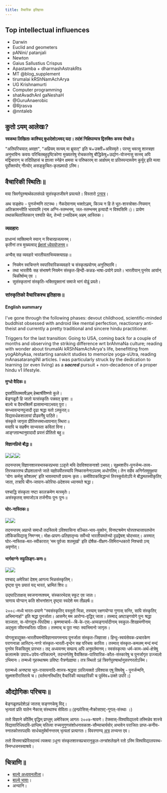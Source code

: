 ```yaml
---
title: वैचारिक इतिहासः
---
```

  
## Top intellectual influences
- Darwin
- Euclid and geometers
- pANini/ patanjali
- Newton
- Gaius Sallustius Crispus
- Apastamba + dharmashAstrakRts
- MT @blog_supplement
- tirumalai kRShNamAchArya
- UG Krishnamurti
- Computer programming
- shatAvadhAnI gaNeshaH
- @GuruAnaerobic
- @Rjrasva 
- @nntaleb 


## कुतो ऽयम् आलेखः?

**स्वकथा लिखिताः काश्चिद् बुधादेशोऽभवद् यदा। तदंशं निक्षिपाम्यत्र द्विरुक्तिः कस्य रोचते॥**

"अतिपरिचयात् अवज्ञा", "अप्रियम् सत्यम् मा‌ ब्रूयात्" इति च+उक्ती+अविस्मृते। परन्तु भवत्सु शास्त्रज्ञा अनुभाविनः कवयः परिचितबहुदृष्टिकोणा मुख्यतरेषु रोचकतरेषु बौद्धिकेषु+उद्योग-योजनासु सत्स्व् अपि मद्विचारान् च तदितिहासं च ज्ञात्वा स्नेहेन क्षमया च परिष्कारम् वा आक्षेपम् वा प्रतिस्पन्दरूपेण कुर्युर् इति मत्वा पूर्वोक्तयोर् नीत्योर् असङ्कुचित-कृतप्रमादो ऽस्मि।

## वैचारिकी स्थितिः॥
मया त्रिवर्गपुरुषार्थफलसंपन्ने सुसंस्कृतजीवने प्रयत्यते। विस्तारो [ऽन्यत्र](/AgamaH/hinduism/branches/nyAya-vaisheShike/21ce-padArtha-shAstra-pariShkAraH/)।

अथ सङ्क्षेपः - पुनर्जन्मनि तटस्थः। नैकदेवानाम् भक्तोऽहम्, किञ्च न हि ते भूत-शास्त्रोक्त-नियमान् अतिक्रामन्तीति भावयामि (नाम अग्नि-स्तम्भनम्, जल-स्तम्भनम् इत्यादौ न विश्वसिमि।)। प्रायेण तथाकथितास्तिकान् पश्यति चेत्, तेभ्यो ऽभ्यदिकम् अहम् आस्तिकः।

### व्यवहारः

प्राधान्यं व्यक्तिमाने स्यान् न विचारप्रजल्पनम्।  
कृतीनां तत्र मुख्यत्वाद् [ईक्षतां ध्येययोजनम्](http://checkvist.com/checklists/113019)॥

अन्यैस् सह व्यवहारे भारतीयताभिव्यक्त्याग्रहः॥  

- नियमेन स्वचिन्तने स्वपारिवारिकव्यवहारे च संस्कृतप्रयोगम् अनुतिष्ठामि।
- तथा भारतीयैः सह संभाषणे नियमेन संस्कृत-हिन्दी-कन्नड-भाषा-प्रयोगे प्रयते। भारतीयान् पुनरेव आर्यान् चिकीर्षाम्य् एव ।
- सुसंस्कृतानां संस्कृति-भक्तियुक्तानां समाजे भागं‌ वोढुं प्रयते।

### सांस्कृतिको वैचारिकश्च इतिहासः॥
#### English summary
I've gone through the following phases: devout childhood, scientific-minded buddhist obsessed with android like mental perfection, reactionary anti-theist and currently a pretty traditional and sincere hindu practitioner.

Triggers for the last transition: Going to USA, coming back for a couple of months and observing the striking difference wrt brAhmaNa culture; reading with wonder about tirumalAi kRShNamAchArya's life, benefitting from yogAbhyAsa, restarting sanskrit studies to memorize yoga-sUtra,  reading mAnasatarangiNI articles. I was particularly struck by the dedication to learning (or even living) as a ***sacred*** pursuit + non-decadence of a proper hindu v1 lifestyle.

#### मुग्धो वैदिकः॥

द्व्यशीतितमवर्षेऽहम् हेब्बार्श्रीवैष्णवे कुले।  
बेङ्गळूरौ हि जातो यत्संस्कृतिः पत्त्रवत् कृशा ॥  
बाल्ये च दैवभक्तिर्मे ह्यसामान्याऽभवत् पुरा।  
सन्ध्यावन्दनपूजादौ दृढा श्रद्धा यतो ऽस्फुरत्॥  
विद्यावर्धकशालायां प्रौढवर्गेषु पाठिते।  
संस्कृते जागृता प्रीतिरुत्तमाध्यापनात् स्थिरा॥  
मयापि च सहर्षेण साभ्यस्ता कवितां विना।  
आङ्ग्लग्रन्थानुवादादौ प्रयत्तं प्रीतितो बहु॥

#### विज्ञानप्रियो बौद्धः॥

![](http://upload.wikimedia.org/wikipedia/commons/thumb/f/ff/Buddha_in_Sarnath_Museum_%28Dhammajak_Mutra%29.jpg/300px-Buddha_in_Sarnath_Museum_%28Dhammajak_Mutra%29.jpg)[![](https://upload.wikimedia.org/wikipedia/commons/thumb/e/eb/Stephen_Hawking.StarChild.jpg/200px-Stephen_Hawking.StarChild.jpg)](https://en.wikipedia.org/wiki/Stephen_hawking)[![](https://upload.wikimedia.org/wikipedia/en/4/42/Richard_Feynman_Nobel.jpg)](https://en.wikipedia.org/wiki/Richard_feynman)

तदनन्तरम् विज्ञानशास्त्रभास्करप्रभया ऽऽवृत्ते मयि देवविश्वासनाशो ऽभवत्। सूक्ष्मशरीर-पुनर्जन्म-तत्त्व-तिरस्कारश्च प्रौढशालान्ते जाते यज्ञोपवीतस्यापि निष्कासनेनाऽपतम् अधोगतिम्। तेन सहैव अनिर्गतमुमुक्षया 'योगः कर्मसु कौशलम्' इति भावस्याप्तौ प्रयत्नः कृतः। कर्मविपाकसिद्धान्तं तिरस्कुर्वतोऽपि मे बौद्धमतस्वीकृतिर् जाता, तत्रापि चीन-जापान-कोरिया-प्रदेशस्य ध्यानमते श्रद्धा।

पश्चाद्धि संस्कृता नष्टा कालक्रमेण मत्स्मृतेः।  
असंस्कृतस् समाजोऽत्र तर्जनीयः पुनः पुनः॥  

#### घोर-नास्तिकः॥

[![](https://upload.wikimedia.org/wikipedia/commons/thumb/a/a0/Richard_Dawkins_Cooper_Union_Shankbone.jpg/250px-Richard_Dawkins_Cooper_Union_Shankbone.jpg)](https://en.wikipedia.org/wiki/Richard_dawkins)[![](https://upload.wikimedia.org/wikipedia/commons/0/08/UGKrishnamurti.jpg)](https://en.wikipedia.org/wiki/U_G_Krishnamurti)  

तदनन्तरम् अप्राप्ते समाधौ तदस्तित्वे ऽविश्वासिना वञ्चित-भाव-युक्तेन, विनष्टश्रमेण घोरपश्चात्तापतप्तेन लौकिकविद्यासु निमग्नम्। मोक्ष-प्रापण-प्रतिज्ञातृभ्यः सर्वेभ्यो भारतीयमतेभ्यो दृढद्वेषश् चोदभवत्। अस्मात् घोर-नास्तिक-मत-स्वीकारात् 'मम पूर्वजाः शतमूर्खा' इति दोषैक-वीक्षण-तिमिरान्धकारो निश्चयो ऽप्य् अवृणोत्।

#### भार्गवाग्नेः स्फुलिङ्ग-कणः॥

![](http://upload.wikimedia.org/wikipedia/commons/thumb/5/54/Chakra_ayudhapurusha.jpg/220px-Chakra_ayudhapurusha.jpg)[![](http://upload.wikimedia.org/wikipedia/en/c/c0/Krishnamacharya_scorpion.jpg)](http://en.wikipedia.org/wiki/Tirumalai_Krishnamacharya)

पश्चाद् अमेरिकां देशम् आगत्य भिन्नसंस्कृतिम्।  
दृष्ट्वा पुनः प्रयातं यद् भारतं, भ्रामितं शिरः॥ 

उद्घाटिताक्षस् स्वजनानपश्यम्, संस्कारभेदस् स्फुट एव जातः।   
त्राणाय योग्यान् कति शोभनांशान् दृष्ट्वा स्वदेशे मम तीव्रहर्षः॥

२००८-मध्ये भारत-प्रयाणे "स्वसंस्कृतिर् वस्तुतो भिन्ना, तस्याम् रक्षणयोग्या गुणास् सन्ति, सापि संस्कृतिर् अभिमानार्हा" इति श्रद्धा पुनर्जाता। आसनैर् मम आरोग्य-वृद्धिर् जाता। तस्माद् अष्टाङ्गयोगे पुनः श्रद्धा सञ्जाता, स-योगसूत्र-पिपठिषा। कृष्णमाचार्य--बि-के-एस्-अय्यङ्गार्यादीनाम् स्वकुल-शिखामणीनाम् अद्भुता जीवनचरिताः पठिताः। तस्माच् च पुरा नष्टः स्वाभिमानो जागृतः।

योगसूत्राद्युक्त-भारतीयमनोविज्ञानावगमनाय पुनर्जाता संस्कृत-जिज्ञासा। हिन्दु-स्वयंसेवक-प्रचारकेण परागनान्ना आस्टिन्-नगरे संस्कृत-भारती-वृन्देन सह परिचयः कारितः। तस्मात् संस्कृत-कमलम् मन्दं मन्दं‌ पुनरेव विकसितुम् प्रारभत। तद् अध्ययनम् सम्प्रत्य् अपि अनुवर्तमानम्। स्वसंस्कृत्याः धर्म-काम-अर्थ-क्षेत्रेषु कलात्मके उपाय+उपेय-परिकल्पने, तदन्तर्गतेषु वैयक्तिक-पारिवारिक-कौल-संस्कारेषु च पुनर्जागृत उज्ज्वलो ऽभिमानः। तन्मध्ये गृहस्थाश्रमः प्रविष्टः पैत्रर्णप्रज्ञया। तत्र स्थितो ऽहं त्रिवर्गपुरुषार्थानुसरणरतोऽस्मि।

एतन्मध्ये अनष्टया भूत\-रासायनादि\-शास्त्र\-श्रद्धया ऽपरित्यक्तो ऽविश्वास एषु विषयेषु \- पुनर्जन्मनि, सूक्ष्मशरीरास्तित्वे च। (वर्तमानस्थितिर् वैचारिकी व्यावहारिकी च पूर्वमेव+उक्ते उपरि।)  

## औद्योगिकः परिचयः॥

बेङ्गळूरुप्रदेशेऽहं जातस् सङ्गणकेषु विद्।   
भृत्यतां प्रति यातेन नैकास् संस्थाश्च सेविताः॥ (इन्फ़ोसिस्-मैक्रोसाफ़्ट्-गूगल्-संस्थाः ।)

ततो विज्ञाने कीर्तिम् वृद्धिम् प्राप्तुम् अमेरिकाम् आगतः २००७-श्रावणे। टेक्सास्-विश्वविद्यालये तस्मिन्नेव शास्त्रे विद्यावारिधिपदवि-प्राप्तिम् यतित्वा रुच्यनुगुणसंशोधनावकाश-सौम्याचार्ययोर् अभावेन पराजितः प्राप्त-कनीय-स्नातकोत्तरपदविः सार्धचतुर्वर्षानन्तरम् भृत्यतां प्रत्यागतः। विवरणाण्य् [अत्र](http://vishvas-vasuki.appspot.com/resumeLand/vishvasVasukiCV.html) लभ्यन्त एव।

ततो वित्तमात्रप्रेरितदास्यं त्यक्त्वा ऽधुना संस्कृतशास्त्रप्रचारानुकूल-तन्त्रांशलेखने रतो ऽस्मि विश्वविद्यालयस्थ-स्निग्धजनस्याश्रये।

## चित्राणि॥

- [बाल्ये अध्ययनलीला](https://plus.google.com/photos/109000762913288837175/albums/5977851566004206353)।  
- [बाल्ये भावाः](https://plus.google.com/photos/109000762913288837175/albums/5977850703572927361)।
- अन्यानि।